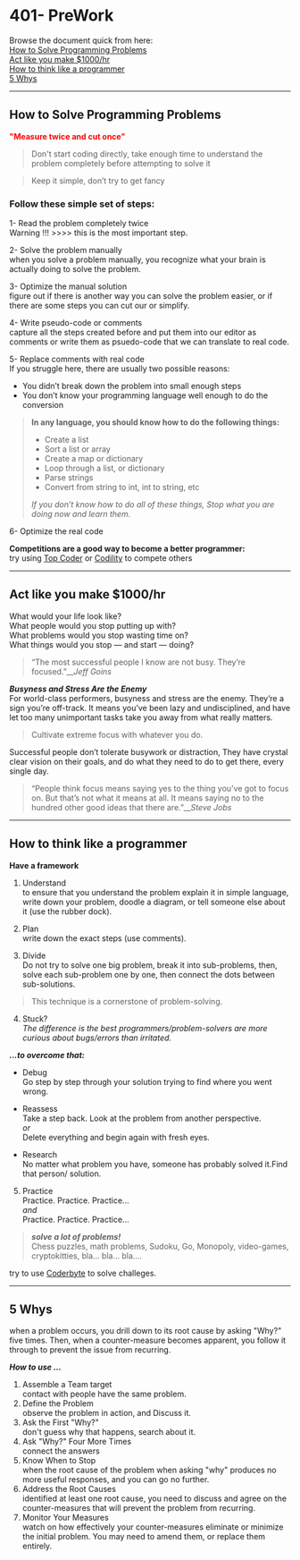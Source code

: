 # 401- PreWork


Browse the document quick from here:  
[How to Solve Programming Problems](#1)   
[Act like you make $1000/hr](#2)  
[How to think like a programmer](#3)  
[5 Whys](#4)  


-------------------

## <a name="1"></a>How to Solve Programming Problems

<p><span style="color:red"><b> "Measure twice and cut once" </b></span></p>

> Don't start coding directly, take enough time to understand the problem completely before attempting to solve it

> Keep it simple, don’t try to get fancy


### **Follow these simple set of steps:**  
  
1- Read the problem completely twice  
Warning !!! >>>> this is the most important step.  

2- Solve the problem manually  
when you solve a problem manually, you recognize what your brain is actually doing to solve the problem.  

3- Optimize the manual solution  
figure out if there is another way you can solve the problem easier, or if there are some steps you can cut our or simplify.  

4- Write pseudo-code or comments  
capture all the steps created before and put them into our editor as comments or write them as psuedo-code that we can translate to real code.  

5- Replace comments with real code   
If you struggle here, there are usually two possible reasons:

* You didn’t break down the problem into small enough steps
* You don’t know your programming language well enough to do the conversion


> **In any language, you should know how to do the following things:**
> 
> * Create a list  
>* Sort a list or array  
>* Create a map or dictionary  
>* Loop through a list, or dictionary  
>* Parse strings  
>* Convert from string to int, int to string, etc  
>
>*If you don’t know how to do all of these things,  Stop what you are doing now and learn them.*  

6-  Optimize the real code  


**Competitions are a good way to become a better programmer:**  
try using [Top Coder](https://www.topcoder.com/) or [Codility](https://www.codility.com/) to compete others




-------

## <a name="2"></a>Act like you make $1000/hr  

What would your life look like?  
What people would you stop putting up with?  
What problems would you stop wasting time on?  
What things would you stop — and start — doing?  

> “The most successful people I know are not busy. They’re focused.”__*Jeff Goins*

 ***Busyness and Stress Are the Enemy***  
 For world-class performers, busyness and stress are the enemy. They’re a sign you’re off-track. It means you’ve been lazy and undisciplined, and have let too many unimportant tasks take you away from what really matters.  



 > Cultivate extreme focus with whatever you do.

 Successful people don’t tolerate busywork or distraction, They have crystal clear vision on their goals, and do what they need to do to get there, every single day.

> “People think focus means saying yes to the thing you’ve got to focus on. But that’s not what it means at all. It means saying no to the hundred other good ideas that there are.”__*Steve Jobs*

--------------

## <a name="3"></a>How to think like a programmer   

**Have a framework**  

1. Understand  
to ensure that you understand the problem explain it in simple language, write down your problem, doodle a diagram, or tell someone else about it (use the rubber dock).

2. Plan  
write down the exact steps (use comments).


3. Divide  
Do not try to solve one big problem, break it into sub-problems, then, solve each sub-problem one by one, then connect the dots between sub-solutions.

> This technique is a cornerstone of problem-solving.

4. Stuck?  
*The difference is the best programmers/problem-solvers are more curious about bugs/errors than irritated.*

***...to overcome that:***  
* Debug  
Go step by step through your solution trying to find where you went wrong.
* Reassess  
Take a step back. Look at the problem from another perspective.  
*or*  
Delete everything and begin again with fresh eyes.

* Research  
No matter what problem you have, someone has probably solved it.Find that person/ solution.   


5. Practice  
Practice. Practice. Practice...   
*and*   
Practice. Practice. Practice...  

 >***solve a lot of problems!***  
 Chess puzzles, math problems, Sudoku, Go, Monopoly, video-games, cryptokitties, bla… bla… bla….

try to use [Coderbyte](https://coderbyte.com/challenges) to solve challeges.  


-----------------

## <a name="4"></a>5 Whys  

when a problem occurs, you drill down to its root cause by asking "Why?" five times. Then, when a counter-measure becomes apparent, you follow it through to prevent the issue from recurring.  


***How to use ...***

1. Assemble a Team  target  
contact with people have the same problem.  
2. Define the Problem  
observe the problem in action, and Discuss it.  
3. Ask the First "Why?"  
don't guess why that happens, search about it.  
4. Ask "Why?" Four More Times  
connect the answers 
5. Know When to Stop  
when the root cause of the problem when asking "why" produces no more useful responses, and you can go no further.  
6. Address the Root Causes  
identified at least one root cause, you need to discuss and agree on the counter-measures that will prevent the problem from recurring.  
7. Monitor Your Measures  
watch on how effectively your counter-measures eliminate or minimize the initial problem. You may need to amend them, or replace them entirely.  



